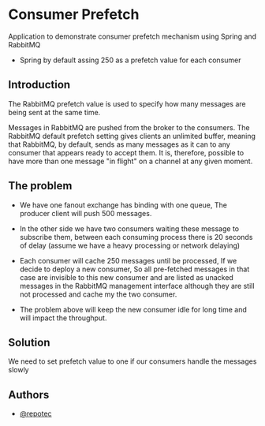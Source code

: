 # Consumer Prefetch

Application to demonstrate consumer prefetch mechanism using Spring and RabbitMQ

- Spring by default assing 250 as a prefetch value for each consumer

## Introduction
The RabbitMQ prefetch value is used to specify how many messages are being sent at the same time.

Messages in RabbitMQ are pushed from the broker to the consumers. The RabbitMQ default prefetch setting gives clients an unlimited buffer, meaning that RabbitMQ, by default, sends as many messages as it can to any consumer that appears ready to accept them. It is, therefore, possible to have more than one message "in flight" on a channel at any given moment.

## The problem
- We have one fanout exchange has binding with one queue, The producer client will push 500 messages.

- In the other side we have two consumers waiting these message to subscribe them, between each consuming process there is 20 seconds of delay (assume we have a heavy processing or network delaying)

- Each consumer will cache 250 messages until be processed, If we decide to deploy a new consumer, So all pre-fetched messages in that case are invisible to this new consumer and are listed as unacked messages in the RabbitMQ management interface although they are still not processed and cache my the two consumer.

- The problem above will keep the new consumer idle for long time and will impact the throughput.

## Solution
We need to set prefetch value to one if our consumers handle the messages slowly 

## Authors

- [@repotec](https://github.com/repotec)
